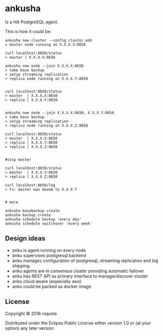 # ankusha

Is a HA PostgreSQL agent.

This is how it could be:

```
ankusha new cluster --config cluster.edn
> master node running on X.X.X.X:8650

curl localhost:8650/status
> master | X.X.X.X:8650

ankusha new node --join X.X.X.X:8650
> take base backup
> setup streaming replication
> replica node running on X.X.X.Y:8650


curl localhost:8650/status
> master  | X.X.X.X:8650
> replica | X.X.X.Y:8650


ankusha new node --join X.X.X.X:8650, X.X.X.Y:8650
> take base backup
> setup streaming replication
> replica node running on X.X.X.Z:8650

curl localhost:8650/status
> master  | X.X.X.X:8650
> replica | X.X.X.Y:8650
> replica | X.X.X.Z:8650


#stop master

curl localhost:8650/status
> master  | X.X.X.Y:8650
> replica | X.X.X.Z:8650

curl localhost:8650/log
> ts: master was moved to X.X.X.Y


# more

ankusha basebackup create
ankusha backup create
ankusha schedule backup 'every day'
ankusha schedule switchover 'every week'

```

## Design ideas

* anku is agent running on every node
* anku supervises postgresql backend
* anku manages configuration of postgresql, streaming replication and log shipping
* anku agents are in consensus cluster providing automatic failover
* anku has REST API as primary interface to manage/discover cluster 
* anku cloud aware (especially aws)
* anku could be packed as docker image

## License

Copyright © 2016 niquola

Distributed under the Eclipse Public License either version 1.0 or (at
your option) any later version.
